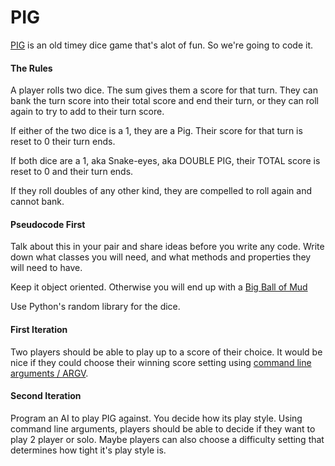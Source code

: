 PIG
======

[PIG](http://en.wikipedia.org/wiki/Pig_(dice_game)) is an old timey dice game that's alot of fun. So we're going to code it.

#### The Rules

A player rolls two dice. The sum gives them a score for that turn. They can bank the turn score into their total score and end their turn, or they can roll again to try to add to their turn score.

If either of the two dice is a 1, they are a Pig. Their score for that turn is reset to 0 their turn ends.

If both dice are a 1, aka Snake-eyes, aka DOUBLE PIG, their TOTAL score is reset to 0 and their turn ends.

If they roll doubles of any other kind, they are compelled to roll again and cannot bank.

#### Pseudocode First

Talk about this in your pair and share ideas before you write any code. Write down what classes you will need, and what methods and properties they will need to have.

Keep it object oriented. Otherwise you will end up with a [Big Ball of Mud](http://www.laputan.org/mud/mud.html#BigBallOfMud)

Use Python's random library for the dice.

#### First Iteration

Two players should be able to play up to a score of their choice. It would be nice if they could choose their winning score setting using [command line arguments / ARGV](http://www.tutorialspoint.com/python/python_command_line_arguments.htm).

#### Second Iteration

Program an AI to play PIG against. You decide how its play style. Using command line arguments, players should be able to decide if they want to play 2 player or solo. Maybe players can also choose a difficulty setting that determines how tight it's play style is.
